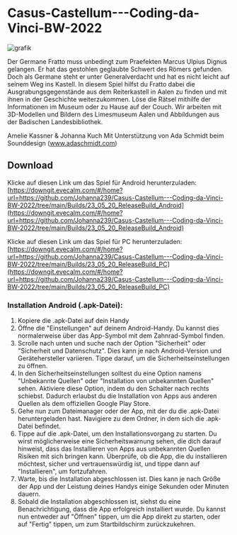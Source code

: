# Casus-Castellum---Coding-da-Vinci-BW-2022
![grafik](https://user-images.githubusercontent.com/74548842/214593600-34278a22-6305-4e3c-aa66-853ad3f36a7f.png)

Der Germane Fratto muss unbedingt zum Praefekten Marcus Ulpius Dignus gelangen. Er hat das gestohlen geglaubte Schwert des Römers gefunden. Doch als Germane steht er unter Generalverdacht und hat es nicht leicht auf seinem Weg ins Kastell.  In diesem Spiel hilfst du Fratto dabei die Ausgrabungsgegenstände aus dem Reiterkastell in Aalen zu finden und mit ihnen in der Geschichte weiterzukommen. Löse die Rätsel mithilfe der Informationen im Museum oder zu Hause auf der Couch.  Wir arbeiten mit 3D-Modellen und Bildern des Limesmuseum Aalen und Abbildungen aus der Badischen Landesbibliothek.

Amelie Kassner &amp; Johanna Kuch Mit Unterstützung von Ada Schmidt beim Sounddesign (www.adaschmidt.com)

## Download
Klicke auf diesen Link um das Spiel für Android herunterzuladen: 
[https://downgit.evecalm.com/#/home?url=https://github.com/Johanna239/Casus-Castellum---Coding-da-Vinci-BW-2022/tree/main/Builds/23_05_20_ReleaseBuild_Android](https://downgit.evecalm.com/#/home?url=https://github.com/Johanna239/Casus-Castellum---Coding-da-Vinci-BW-2022/tree/main/Builds/23_05_20_ReleaseBuild_Android)


Klicke auf diesen Link um das Spiel für PC herunterzuladen: 
[https://downgit.evecalm.com/#/home?url=https://github.com/Johanna239/Casus-Castellum---Coding-da-Vinci-BW-2022/tree/main/Builds/23_05_20_ReleaseBuild_PC](https://downgit.evecalm.com/#/home?url=https://github.com/Johanna239/Casus-Castellum---Coding-da-Vinci-BW-2022/tree/main/Builds/23_05_20_ReleaseBuild_PC)

### Installation Android (.apk-Datei):
1. Kopiere die .apk-Datei auf dein Handy
2. Öffne die "Einstellungen" auf deinem Android-Handy. Du kannst dies normalerweise über das App-Symbol mit dem Zahnrad-Symbol finden.
3. Scrolle nach unten und suche nach der Option "Sicherheit" oder "Sicherheit und Datenschutz". Dies kann je nach Android-Version und Gerätehersteller variieren. Tippe darauf, um die Sicherheitseinstellungen zu öffnen.
4. In den Sicherheitseinstellungen solltest du eine Option namens "Unbekannte Quellen" oder "Installation von unbekannten Quellen" sehen. Aktiviere diese Option, indem du den Schalter nach rechts schiebst. Dadurch erlaubst du die Installation von Apps aus anderen Quellen als dem offiziellen Google Play Store.
5. Gehe nun zum Dateimanager oder der App, mit der du die .apk-Datei heruntergeladen hast. Navigiere zu dem Ordner, in dem sich die .apk-Datei befindet.
6. Tippe auf die .apk-Datei, um den Installationsvorgang zu starten. Du wirst möglicherweise eine Sicherheitswarnung sehen, die dich darauf hinweist, dass das Installieren von Apps aus unbekannten Quellen Risiken mit sich bringen kann. Überprüfe, ob die App, die du installieren möchtest, sicher und vertrauenswürdig ist, und tippe dann auf "Installieren", um fortzufahren.
7. Warte, bis die Installation abgeschlossen ist. Dies kann je nach Größe der App und der Leistung deines Handys einige Sekunden oder Minuten dauern.
8. Sobald die Installation abgeschlossen ist, siehst du eine Benachrichtigung, dass die App erfolgreich installiert wurde. Du kannst nun entweder auf "Öffnen" tippen, um die App direkt zu starten, oder auf "Fertig" tippen, um zum Startbildschirm zurückzukehren.
